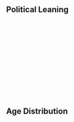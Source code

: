 
## Political Leaning 
<br>
<br>
<br>
<br>
<br>
<br>
<br>
<br>
<br>
<br><br>
<br>


## Age Distribution





